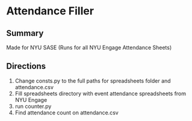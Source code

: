 # Attendance Filler

## Summary
Made for NYU SASE (Runs for all NYU Engage Attendance Sheets)

## Directions
1) Change consts.py to the full paths for spreadsheets folder and attendance.csv
2) Fill spreadsheets directory with event attendance spreadsheets from NYU Engage
3) run counter.py
4) Find attendance count on attendance.csv